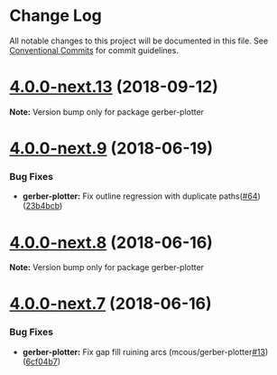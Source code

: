 # Change Log

All notable changes to this project will be documented in this file.
See [Conventional Commits](https://conventionalcommits.org) for commit guidelines.

<a name="4.0.0-next.13"></a>
# [4.0.0-next.13](https://github.com/tracespace/tracespace/compare/v4.0.0-next.12...v4.0.0-next.13) (2018-09-12)

**Note:** Version bump only for package gerber-plotter





<a name="4.0.0-next.9"></a>
# [4.0.0-next.9](https://github.com/tracespace/tracespace/compare/v4.0.0-next.8...v4.0.0-next.9) (2018-06-19)


### Bug Fixes

* **gerber-plotter:** Fix outline regression with duplicate paths([#64](https://github.com/tracespace/tracespace/issues/64)) ([23b4bcb](https://github.com/tracespace/tracespace/commit/23b4bcb))





<a name="4.0.0-next.8"></a>
# [4.0.0-next.8](https://github.com/tracespace/tracespace/compare/v4.0.0-next.7...v4.0.0-next.8) (2018-06-16)

**Note:** Version bump only for package gerber-plotter





<a name="4.0.0-next.7"></a>
# [4.0.0-next.7](https://github.com/tracespace/tracespace/compare/v4.0.0-next.6...v4.0.0-next.7) (2018-06-16)


### Bug Fixes

* **gerber-plotter:** Fix gap fill ruining arcs (mcous/gerber-plotter[#13](https://github.com/tracespace/tracespace/issues/13)) ([6cf04b7](https://github.com/tracespace/tracespace/commit/6cf04b7))
